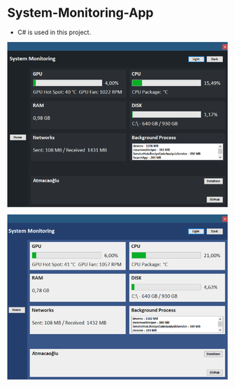 # System-Monitoring-App
- C# is used in this project.

![Dark Mode](https://github.com/mehmeteminatmacaoglu/System-Monitoring-App/blob/c68092c7902e434c261d7d930fce879c3fa86de9/DarkMode.PNG)

![Light Mode](https://github.com/mehmeteminatmacaoglu/System-Monitoring-App/blob/c68092c7902e434c261d7d930fce879c3fa86de9/LightMode.PNG)
